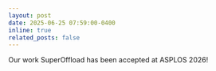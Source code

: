 ```yaml
---
layout: post
date: 2025-06-25 07:59:00-0400
inline: true
related_posts: false
---
```


Our work SuperOffload has been accepted at ASPLOS 2026!
